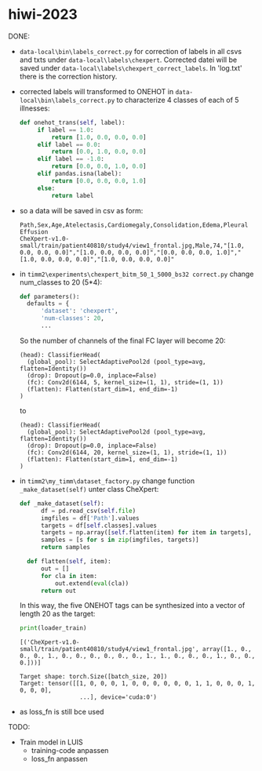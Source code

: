 # hiwi-2023

DONE:

- `data-local\bin\labels_correct.py` for correction of labels in all csvs and txts under `data-local\labels\chexpert`. Corrected datei will be saved under `data-local\labels\chexpert_correct_labels`. In 'log.txt' there is the correction history.
- corrected labels will transformed to ONEHOT in `data-local\bin\labels_correct.py` to characterize 4 classes of each of 5 illnesses:
   ```python
   def onehot_trans(self, label):
        if label == 1.0:
            return [1.0, 0.0, 0.0, 0.0]
        elif label == 0.0:
            return [0.0, 1.0, 0.0, 0.0]
        elif label == -1.0:
            return [0.0, 0.0, 1.0, 0.0]
        elif pandas.isna(label):
            return [0.0, 0.0, 0.0, 1.0]
        else:
            return label
   ```
- so a data will be saved in csv as form:
  ```csv
  Path,Sex,Age,Atelectasis,Cardiomegaly,Consolidation,Edema,Pleural Effusion
  CheXpert-v1.0-small/train/patient40810/study4/view1_frontal.jpg,Male,74,"[1.0, 0.0, 0.0, 0.0]","[1.0, 0.0, 0.0, 0.0]","[0.0, 0.0, 0.0, 1.0]","[1.0, 0.0, 0.0, 0.0]","[1.0, 0.0, 0.0, 0.0]"
  ```
- in `timm2\experiments\chexpert_bitm_50_1_5000_bs32 correct.py` change num_classes to 20 (5*4):
  ```python
  def parameters(): 
    defaults = {
        'dataset': 'chexpert',
        'num-classes': 20,
        ...
  ```
  So the number of channels of the final FC layer will become 20:
  ```
  (head): ClassifierHead(
    (global_pool): SelectAdaptivePool2d (pool_type=avg, flatten=Identity())
    (drop): Dropout(p=0.0, inplace=False)
    (fc): Conv2d(6144, 5, kernel_size=(1, 1), stride=(1, 1))
    (flatten): Flatten(start_dim=1, end_dim=-1)
  )
  ```
  to
  ```
  (head): ClassifierHead(
    (global_pool): SelectAdaptivePool2d (pool_type=avg, flatten=Identity())
    (drop): Dropout(p=0.0, inplace=False)
    (fc): Conv2d(6144, 20, kernel_size=(1, 1), stride=(1, 1))
    (flatten): Flatten(start_dim=1, end_dim=-1)
  )
  ```
  
- in `timm2\my_timm\dataset_factory.py` change function `_make_dataset(self)` unter class CheXpert:
  ```python
  def _make_dataset(self):
        df = pd.read_csv(self.file)
        imgfiles = df['Path'].values
        targets = df[self.classes].values
        targets = np.array([self.flatten(item) for item in targets], dtype=np.float64)
        samples = [s for s in zip(imgfiles, targets)]
        return samples

    def flatten(self, item):
        out = []
        for cla in item:
            out.extend(eval(cla))
        return out
  ```
  In this way, the five ONEHOT tags can be synthesized into a vector of length 20 as the target:
  ```python
  print(loader_train)
  ```
  ```
  [('CheXpert-v1.0-small/train/patient40810/study4/view1_frontal.jpg', array([1., 0., 0., 0., 1., 0., 0., 0., 0., 0., 0., 1., 1., 0., 0., 0., 1., 0., 0., 0.]))]
  ```
  
  ```
  Target shape: torch.Size([batch_size, 20])
  Target: tensor([[1, 0, 0, 0, 1, 0, 0, 0, 0, 0, 0, 1, 1, 0, 0, 0, 1, 0, 0, 0],
                   ...], device='cuda:0')
  ```

- as loss_fn is still bce used

TODO:

- Train model in LUIS
  - training-code anpassen
  - loss_fn anpassen
